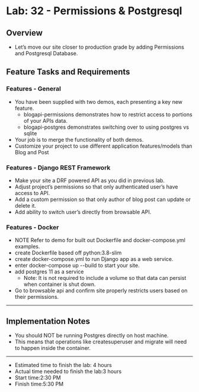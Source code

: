# Lab: 32 - Permissions & Postgresql

## Overview
- Let’s move our site closer to production grade by adding Permissions and Postgresql Database.


## Feature Tasks and Requirements
### Features - General
- You have been supplied with two demos, each presenting a key new feature.
  * blogapi-permissions demonstrates how to restrict access to portions of your APIs data.
  * blogapi-postgres demonstrates switching over to using postgres vs sqlite
- Your job is to merge the functionality of both demos.
- Customize your project to use different application features/models than Blog and Post
### Features - Django REST Framework
- Make your site a DRF powered API as you did in previous lab.
- Adjust project’s permissions so that only authenticated user’s have access to API.
- Add a custom permission so that only author of blog post can update or delete it.
- Add ability to switch user’s directly from browsable API.
### Features - Docker
- NOTE Refer to demo for built out Dockerfile and docker-compose.yml examples.
- create Dockerfile based off python:3.8-slim
- create docker-compose.yml to run Django app as a web service.
- enter docker-compose up --build to start your site.
- add postgres 11 as a service
  * Note: It is not required to include a volume so that data can persist when container is shut down.
- Go to browsable api and confirm site properly restricts users based on their permissions.
----------------------------------------------------------------------------------------------
## Implementation Notes
- You should NOT be running Postgres directly on host machine.
- This means that operations like createsuperuser and migrate will need to happen inside the container.
--------------------------------------------------------------------------------------------
- Estimated time to finish the lab: 4 hours
- Actual time needed to finish the lab:3 hours
- Start time:2:30 PM
- Finish time:5:30 PM